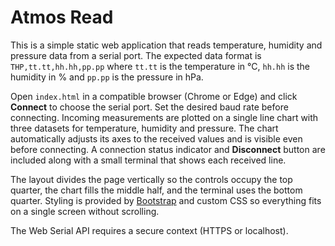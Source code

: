 # Atmos Read

This is a simple static web application that reads temperature, humidity and pressure data from a serial port. The expected data format is `THP,tt.tt,hh.hh,pp.pp` where `tt.tt` is the temperature in °C, `hh.hh` is the humidity in % and `pp.pp` is the pressure in hPa.

Open `index.html` in a compatible browser (Chrome or Edge) and click **Connect** to choose the serial port. Set the desired baud rate before connecting. Incoming measurements are plotted on a single line chart with three datasets for temperature, humidity and pressure. The chart automatically adjusts its axes to the received values and is visible even before connecting. A connection status indicator and **Disconnect** button are included along with a small terminal that shows each received line.

The layout divides the page vertically so the controls occupy the top quarter, the chart fills the middle half, and the terminal uses the bottom quarter. Styling is provided by [Bootstrap](https://getbootstrap.com/) and custom CSS so everything fits on a single screen without scrolling.

The Web Serial API requires a secure context (HTTPS or localhost).

